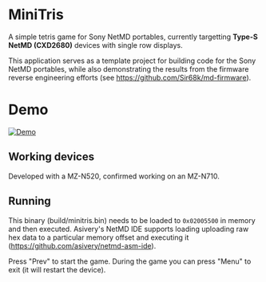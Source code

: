 # MiniTris

A simple tetris game for Sony NetMD portables, currently targetting **Type-S NetMD (CXD2680)** devices with single row displays. 

This application serves as a template project for building code for the Sony NetMD portables, while also demonstrating the results from the firmware reverse engineering efforts (see https://github.com/Sir68k/md-firmware).

# Demo

[![Demo](https://img.youtube.com/vi/IWdc0CjOyqo/0.jpg)](https://www.youtube.com/watch?v=IWdc0CjOyqo)
## Working devices

Developed with a MZ-N520, confirmed working on an MZ-N710.

## Running

This binary (build/minitris.bin) needs to be loaded to `0x02005500` in memory and then executed. Asivery's NetMD IDE supports loading uploading raw hex data to a particular memory offset and executing it (https://github.com/asivery/netmd-asm-ide).

Press "Prev" to start the game. During the game you can press "Menu" to exit (it will restart the device).
